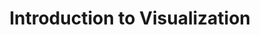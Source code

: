 ---
title: Introduction to Visualization
layout: slideshow
slides:



  - content: |

      # Introduction to Graphs and Visualization 



  - content: |
      ## Colour 


  - class: center-aligned
    background-image: https://upload.wikimedia.org/wikipedia/commons/a/af/RGB_color_solid_cube.png
    background-size: 30%
    background-position: 70%
    content: |
      ## Modelling Colour

      * RGB Colour Model
      * Represents colour as a triple (R,G,B)
      * What most displays use 
      * Device independent implementation


  - class: center-aligned
    background-image: https://upload.wikimedia.org/wikipedia/commons/0/0d/HSV_color_solid_cylinder_alpha_lowgamma.png
    background-size: 30%
    background-position: 70%
    content: |
      ## Modelling Colour

      * HSV/HSL Colour Model
      * Designed to be more intuitive than RGB
      * Can convert perfectly back and forth to RGB
      * Represents colour as a triple (H,S,V)

      
  - class: center-aligned
    background-image: https://upload.wikimedia.org/wikipedia/commons/f/f9/CMYK_channels_skala.jpg
    background-size: 30%
    background-position: 70%
    content: |
      ## Modelling Colour

      * Other colour models exist that cover wider range of colour
      * CMYK - 4 channels - used in print





  - content: |

      ## What is Visualization? 


      + It is based on (non-visual) data
      + It produces an image
      + The result is readable and recognizable [Kosara (2007)](http://kosara.net/papers/2007/Kosara_IV_2007.pdf)
          
    notes: |
      Hard to define exactly visualization is. You'll know it when you see it 




  - content: |

      ## Why should we study it?

      * Provide context and link data
      * Develop new insights
      * 

    notes: |
      Effective science communication makes you a better scientist

     
  - class: center-aligned
    background-image: https://upload.wikimedia.org/wikipedia/commons/e/ec/Anscombe%27s_quartet_3.svg
    background-size: 30%
    background-position: 70%
    content: |
      ## New Insights
      Each data set has the same mean and standard deviation




  - content: |

      ## Visualization is an investment

      Effective visualization not only makes your work more understandable to others but to yourself as well.

      Time spent in developing skills in effective visualization will pay itself back many times 

    notes: |
      Over time you will develop a library of techniques that you can use, as well a more literal library of snippets of code that can be re used

  - content: |

      ## Principles of Visualization (From Tufte)

      * Show the data "truthfully", don't distort it
      * Allow the view to understand the most ideas in the shortest time
      * Encourage the viewer to thinking about the form or substance of the data, not the method of display
      * Reveal the structure in the data at a variety of scales
      * Serve a clear purpose within the text or wherever it is displayed
      * Be integrated with other descriptions of the data


  - content: |
      ## The Science of Perception and Visualization

      Human perception important aspect of visualization
      Preattentive processing: low level visual system rapidly processes certain basic features of an image (<200 ms).

      Variety of theories for how and why.

  

  - content: |

      ## The Science of Perception and Visualization

      Pre attentive Processing
      ![alt text](https://www.csc.ncsu.edu/faculty/healey/PP/figs/colour_P.gif)   ![alt text](https://www.csc.ncsu.edu/faculty/healey/PP/figs/colour_A.gif)

    notes: |
      How we process visual information has a big impact on designing effective visualizations



  - content: |

      ## The Science of Perception and Visualization

      Pre attentive Processing
      ![alt text](https://www.csc.ncsu.edu/faculty/healey/PP/figs/conjoin_A.gif)   ![alt text](https://www.csc.ncsu.edu/faculty/healey/PP/figs/conjoin_P.gif)
      


  - content: |

      ## The Science of Perception and Visualization

      ### Further Features
      + Orientation 
      + Size
      + Density 
      {:.left-aligned}


  - content: |
      ![alt text](http://global.qlik.com/~/media/Images/Blog/entries/posts-large/VisualEncoding-Large_625x349.ashx)

  - content: |
      ## Accuracy of visual markers 
      From [Ceveland and McGill](http://www.cs.ubc.ca/~tmm/courses/cpsc533c-04-spr/readings/cleveland.pdf)
      1. Position along a common scale
      2. Positions along non-aligned scales
      3. Length, direction, angle
      4. Area
      5. Volume, curvature
      6. Shading, colour saturation{:.left-aligned}
      
    notes: |
      Opinions vary on the exact order

  - content: |
      ## Avoid Chart Junk
      ![alt text](http://1.bp.blogspot.com/-QZRaqE5OK1E/Tyl3KDwofOI/AAAAAAAAAWY/0yyupJsyER8/s1600/F1001E_A_large.gif)
    notes: |
      This is a bit of an oversimplification. Its okay to make a graphic "junkier" if you feel it needs to be more striking or memorable. It is a trade off.
  - content: |

      ## Avoid distortion


  - content: |

      ## Encoding with size

      Graphic dimension <= Data dimension


  - content: |

      ## Small multiples 
      ![alt text](http://danmaclean.github.io/content/images/2015/07/small_multiples.png)      

  - content: |

      ## Small multiples
      ![alt text](https://en.wikipedia.org/wiki/Small_multiple#/media/File:The_Horse_in_Motion.jpg)




  

  - content: |

      ## Iterate

      + You are probably not going to get it right the first time.

      + What makes sense to you wont necessarily make sense to others. 

    notes: |
      Creating your figures using script in R/Python etc makes iteration very easy.



  - content: |

      ## Tables

      + If you can effectively convey information with a graph, use a graph

      + Tables still have a place, most often as a reference


  - content: |

      ## General rules for using tables
      * Several smaller tables are better than one large table
      * Structure the table for how your audience will use the data
      * Arrange rows and columns by some sort of context - size, name etc

  - content: | 
      ## Further Table Techniques
      * Anchor figures
      [alt text](http://stats.blogoverflow.com/files/2012/02/table_Feinberg.png)

  - content: | 
      ## Further Table Techniques
      * Colour lines
      ![alt text](http://media.24ways.org/2007/07/illi_7.gif)


  - content: | 
      ## Further table techniques
      * Combine Tables and Graphs
      ![alt text](http://www.perceptualedge.com/images/example2improvedsolution.GIF)


  - content: | 

      ## Effective tables
      Use an anchor figure
      - ![alt text](http://stats.blogoverflow.com/files/2012/02/table_Feinberg.png)

  - content: |
      ## Sparklines   
      * Show shape and variation of data 
      ![alt text](http://i.stack.imgur.com/C463D.png)

  - content: |
      ## Visualizing high dimensional/ complex data    

      ![alt text](https://c1.staticflickr.com/7/6142/5920564485_d34dbc2549_b.jpg)


  - content: |
      ## Visualizing high dimensional/ complex data  
      ![alt text](https://archinate.files.wordpress.com/2015/05/edu-workshop-tableaupublic-datadriven1.png)

  - content: |
      ## Explore your options, there is a whole [zoo](http://queue.acm.org/detail.cfm?id=1805128) of choices out there
      There might not be an established solution yet  ¯\\_(ツ)_/¯ so be creative

--- 